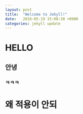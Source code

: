 ```yaml
---
layout: post
title:  "Welcome to Jekyll!"
date:   2016-05-19 15:08:38 +0900
categories: jekyll update
---
```

# HELLO
##  안녕
###  ㅋㅋㅋ
# 왜 적용이 안되


[jekyll-docs]: http://jekyllrb.com/docs/home
[jekyll-gh]:   https://github.com/jekyll/jekyll
[jekyll-talk]: https://talk.jekyllrb.com/
